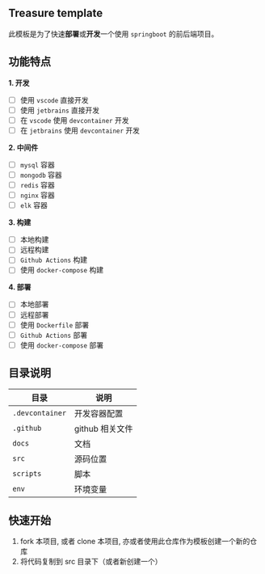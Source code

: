 ## Treasure template

此模板是为了快速**部署**或**开发**一个使用 `springboot` 的前后端项目。


## 功能特点
 
**1. 开发**

- [ ] 使用 `vscode` 直接开发
- [ ] 使用 `jetbrains` 直接开发
- [ ] 在 `vscode` 使用 `devcontainer` 开发
- [ ] 在 `jetbrains` 使用 `devcontainer` 开发

**2. 中间件**

- [ ] `mysql` 容器
- [ ] `mongodb` 容器
- [ ] `redis` 容器
- [ ] `nginx` 容器
- [ ] `elk` 容器

**3. 构建**

- [ ] 本地构建
- [ ] 远程构建
- [ ] `Github Actions` 构建
- [ ] 使用 `docker-compose` 构建

**4. 部署**

- [ ] 本地部署
- [ ] 远程部署
- [ ] 使用 `Dockerfile` 部署
- [ ] `Github Actions` 部署
- [ ] 使用 `docker-compose` 部署

## 目录说明

| 目录 | 说明 |
| ----| ----|
| `.devcontainer` | 开发容器配置 |
| `.github` | github 相关文件 |
| `docs` | 文档 |
| `src` | 源码位置 |
| `scripts` | 脚本 |
| `env` | 环境变量 |

## 快速开始

1. fork 本项目, 或者 clone 本项目, 亦或者使用此仓库作为模板创建一个新的仓库
2. 将代码复制到 src 目录下（或者新创建一个）